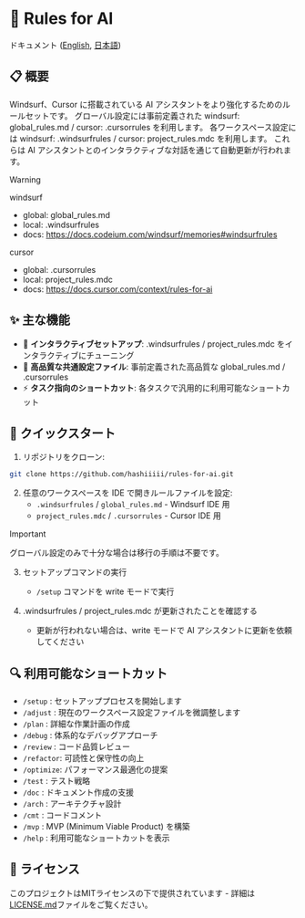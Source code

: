 # 🤖 Rules for AI

ドキュメント ([English](https://github.com/hashiiiii/rules-for-ai/blob/main/README.md), [日本語](https://github.com/hashiiiii/rules-for-ai/blob/main/README_JA.md))

## 📋 概要

Windsurf、Cursor に搭載されている AI アシスタントをより強化するためのルールセットです。
グローバル設定には事前定義された windsurf: global_rules.md / cursor: .cursorrules を利用します。
各ワークスペース設定には windsurf: .windsurfrules / cursor: project_rules.mdc を利用します。
これらは AI アシスタントとのインタラクティブな対話を通じて自動更新が行われます。

> [!WARNING]
>
> windsurf
> - global: global_rules.md
> - local: .windsurfrules
> - docs: https://docs.codeium.com/windsurf/memories#windsurfrules
>
> cursor
> - global: .cursorrules
> - local: project_rules.mdc
> - docs: https://docs.cursor.com/context/rules-for-ai
>

## ✨ 主な機能

- 🔄 **インタラクティブセットアップ**: .windsurfrules / project_rules.mdc をインタラクティブにチューニング
- 📝 **高品質な共通設定ファイル**: 事前定義された高品質な global_rules.md / .cursorrules
- ⚡ **タスク指向のショートカット**: 各タスクで汎用的に利用可能なショートカット

## 🚀 クイックスタート

1. リポジトリをクローン:
```bash
git clone https://github.com/hashiiiii/rules-for-ai.git
```

2. 任意のワークスペースを IDE で開きルールファイルを設定:
   - `.windsurfrules` / `global_rules.md` - Windsurf IDE 用
   - `project_rules.mdc` / `.cursorrules` - Cursor IDE 用

> [!IMPORTANT]
>
> グローバル設定のみで十分な場合は移行の手順は不要です。
>

3. セットアップコマンドの実行
   - `/setup` コマンドを write モードで実行

4. .windsurfrules / project_rules.mdc が更新されたことを確認する
   - 更新が行われない場合は、write モードで AI アシスタントに更新を依頼してください

## 🔍 利用可能なショートカット

- `/setup`   : セットアッププロセスを開始します
- `/adjust`  : 現在のワークスペース設定ファイルを微調整します
- `/plan`    : 詳細な作業計画の作成
- `/debug`   : 体系的なデバッグアプローチ
- `/review`  : コード品質レビュー
- `/refactor`: 可読性と保守性の向上
- `/optimize`: パフォーマンス最適化の提案
- `/test`    : テスト戦略
- `/doc`     : ドキュメント作成の支援
- `/arch`    : アーキテクチャ設計
- `/cmt`     : コードコメント
- `/mvp`     : MVP (Minimum Viable Product) を構築
- `/help`    : 利用可能なショートカットを表示

## 📄 ライセンス

このプロジェクトはMITライセンスの下で提供されています - 詳細は[LICENSE.md](LICENSE.md)ファイルをご覧ください。
